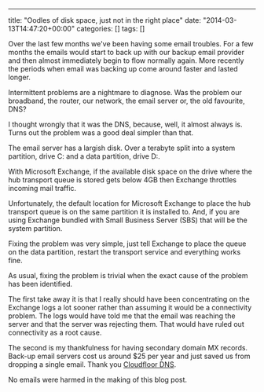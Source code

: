---
title: "Oodles of disk space, just not in the right place"
date: "2014-03-13T14:47:20+00:00"
categories: []
tags: []

Over the last few months we've been having some email troubles. For a few months the emails would start to back up with our backup email provider and then almost immediately begin to flow normally again. More recently the periods when email was backing up come around faster and lasted longer.

Intermittent problems are a nightmare to diagnose. Was the problem our broadband, the router, our network, the email server or, the old favourite, DNS?

I thought wrongly that it was the DNS, because, well, it almost always is. Turns out the problem was a good deal simpler than that.

The email server has a largish disk. Over a terabyte split into a system partition, drive C: and a data partition, drive D:.

With Microsoft Exchange, if the available disk space on the drive where the hub transport queue is stored gets below 4GB then Exchange throttles incoming mail traffic.

Unfortunately, the default location for Microsoft Exchange to place the hub transport queue is on the same partition it is installed to. And, if you are using Exchange bundled with Small Business Server (SBS) that will be the system partition.

Fixing the problem was very simple, just tell Exchange to place the queue on the data partition, restart the transport service and everything works fine.

As usual, fixing the problem is trivial when the exact cause of the problem has been identified.

The first take away it is that I really should have been concentrating on the Exchange logs a lot sooner rather than assuming it would be a connectivity problem. The logs would have told me that the email was reaching the server and that the server was rejecting them. That would have ruled out connectivity as a root cause.

The second is my thankfulness for having secondary domain MX records. Back-up email servers cost us around $25 per year and just saved us from dropping a single email. Thank you <a href="http://www.mtgsy.net/">Cloudfloor DNS</a>.

No emails were harmed in the making of this blog post.
